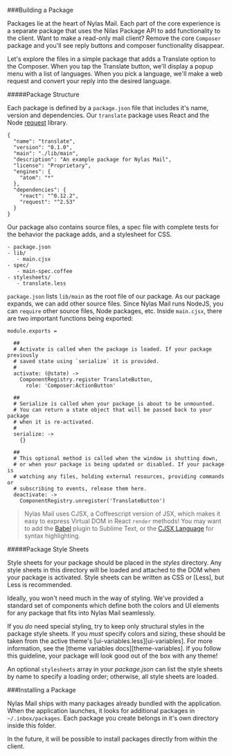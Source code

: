 ###Building a Package

Packages lie at the heart of Nylas Mail. Each part of the core experience is a separate package that uses the Nilas Package API to add functionality to the client. Want to make a read-only mail client? Remove the core `Composer` package and you'll see reply buttons and composer functionality disappear.

Let's explore the files in a simple package that adds a Translate option to the Composer. When you tap the Translate button, we'll display a popup menu with a list of languages. When you pick a language, we'll make a web request and convert your reply into the desired language.

#####Package Structure

Each package is defined by a `package.json` file that includes it's name, version and dependencies. Our `translate` package uses React and the Node [request](https://github.com/request/request) library.

```
{
  "name": "translate",
  "version": "0.1.0",
  "main": "./lib/main",
  "description": "An example package for Nylas Mail",
  "license": "Proprietary",
  "engines": {
    "atom": "*"
  },
  "dependencies": {
    "react": "^0.12.2",
    "request": "^2.53"
  }
}

```

Our package also contains source files, a spec file with complete tests for the behavior the package adds, and a stylesheet for CSS.

```
- package.json
- lib/
   - main.cjsx
- spec/
   - main-spec.coffee
- stylesheets/
   - translate.less
```

`package.json` lists `lib/main` as the root file of our package. As our package expands, we can add other source files. Since Nylas Mail runs NodeJS, you can `require` other source files, Node packages, etc. Inside `main.cjsx`, there are two important functions being exported:

```
module.exports =

  ##
  # Activate is called when the package is loaded. If your package previously
  # saved state using `serialize` it is provided.
  #
  activate: (@state) ->
    ComponentRegistry.register TranslateButton,
      role: 'Composer:ActionButton'

  ##
  # Serialize is called when your package is about to be unmounted.
  # You can return a state object that will be passed back to your package
  # when it is re-activated.
  #
  serialize: ->
  	{}

  ##
  # This optional method is called when the window is shutting down,
  # or when your package is being updated or disabled. If your package is
  # watching any files, holding external resources, providing commands or
  # subscribing to events, release them here.
  deactivate: ->
    ComponentRegistry.unregister('TranslateButton')
```


> Nylas Mail uses CJSX, a Coffeescript version of JSX, which makes it easy to express Virtual DOM in React `render` methods! You may want to add the [Babel](https://github.com/babel/babel-sublime) plugin to Sublime Text, or the [CJSX Language](https://atom.io/packages/language-cjsx) for syntax highlighting.


#####Package Style Sheets

Style sheets for your package should be placed in the _styles_ directory.
Any style sheets in this directory will be loaded and attached to the DOM when
your package is activated. Style sheets can be written as CSS or [Less], but
Less is recommended.

Ideally, you won't need much in the way of styling. We've provided a standard
set of components which define both the colors and UI elements for any package
that fits into Nylas Mail seamlessly.

If you _do_ need special styling, try to keep only structural styles in the
package style sheets. If you _must_ specify colors and sizing, these should be
taken from the active theme's [ui-variables.less][ui-variables]. For more
information, see the [theme variables docs][theme-variables]. If you follow this
guideline, your package will look good out of the box with any theme!

An optional `stylesheets` array in your _package.json_ can list the style sheets
by name to specify a loading order; otherwise, all style sheets are loaded.

###Installing a Package

Nylas Mail ships with many packages already bundled with the application. When the application launches, it looks for additional packages in `~/.inbox/packages`. Each package you create belongs in it's own directory inside this folder.

In the future, it will be possible to install packages directly from within the client.
